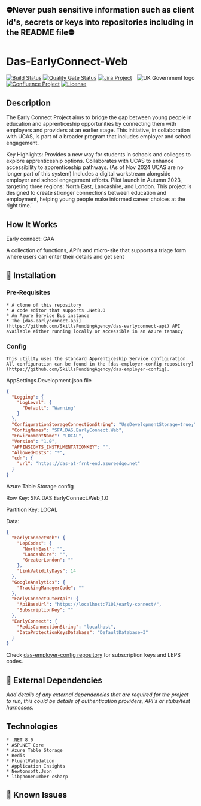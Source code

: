 ## ⛔Never push sensitive information such as client id's, secrets or keys into repositories including in the README file⛔

# Das-EarlyConnect-Web

<img src="https://avatars.githubusercontent.com/u/9841374?s=200&v=4" align="right" alt="UK Government logo">

[![Build Status](https://dev.azure.com/sfa-gov-uk/Digital%20Apprenticeship%20Service/_apis/build/status/_projectname_?branchName=master)](https://dev.azure.com/sfa-gov-uk/Digital%20Apprenticeship%20Service/_build/latest?definitionId=_projectid_&branchName=master)
[![Quality Gate Status](https://sonarcloud.io/api/project_badges/measure?project=_projectId_&metric=alert_status)](https://sonarcloud.io/dashboard?id=_projectId_)
[![Jira Project](https://img.shields.io/badge/Jira-Project-blue)](https://skillsfundingagency.atlassian.net/secure/RapidBoard.jspa?rapidView=564&projectKey=_projectKey_)
[![Confluence Project](https://img.shields.io/badge/Confluence-Project-blue)](https://skillsfundingagency.atlassian.net/wiki/spaces/_pageurl_)
[![License](https://img.shields.io/badge/license-MIT-lightgrey.svg?longCache=true&style=flat-square)](https://en.wikipedia.org/wiki/MIT_License)

## Description

The Early Connect Project aims to bridge the gap between young people in education and apprenticeship opportunities by connecting them with employers and providers at an earlier stage. This initiative, in collaboration with UCAS, is part of a broader program that includes employer and school engagement.

Key Highlights:
Provides a new way for students in schools and colleges to explore apprenticeship options.
Collaborates with UCAS to enhance accessibility to apprenticeship pathways. (As of Nov 2024 UCAS are no longer part of this system)
Includes a digital workstream alongside employer and school engagement efforts.
Pilot launch in Autumn 2023, targeting three regions: North East, Lancashire, and London.
This project is designed to create stronger connections between education and employment, helping young people make informed career choices at the right time.`

## How It Works

Early connect: GAA

A collection of functions, API’s and micro-site that supports a triage form where users can enter their details and get sent 

## 🚀 Installation

### Pre-Requisites
```
* A clone of this repository
* A code editor that supports .Net8.0
* An Azure Service Bus instance
* The [das-earlyconnect-api] (https://github.com/SkillsFundingAgency/das-earlyconnect-api) API available either running locally or accessible in an Azure tenancy    
```
### Config

```
This utility uses the standard Apprenticeship Service configuration. All configuration can be found in the [das-employer-config repository](https://github.com/SkillsFundingAgency/das-employer-config).

```
AppSettings.Development.json file
```json
{
  "Logging": {
    "LogLevel": {
      "Default": "Warning"
    }
  },
  "ConfigurationStorageConnectionString": "UseDevelopmentStorage=true;",
  "ConfigNames": "SFA.DAS.EarlyConnect.Web",
  "EnvironmentName": "LOCAL",
  "Version": "1.0",
  "APPINSIGHTS_INSTRUMENTATIONKEY": "",
  "AllowedHosts": "*",
  "cdn": {
    "url": "https://das-at-frnt-end.azureedge.net"
  }
} 
```

Azure Table Storage config

Row Key: SFA.DAS.EarlyConnect.Web_1.0

Partition Key: LOCAL

Data:

```json
{
  "EarlyConnectWeb": {
    "LepCodes": {
      "NorthEast": "",
      "Lancashire": "",
      "GreaterLondon": ""
    },
    "LinkValidityDays": 14
  },
  "GoogleAnalytics": {
    "TrackingManagerCode": ""
  },
  "EarlyConnectOuterApi": {
    "ApiBaseUrl": "https://localhost:7101/early-connect/",
    "SubscriptionKey": ""
  },
  "EarlyConnect": {
    "RedisConnectionString": "localhost",
    "DataProtectionKeysDatabase": "DefaultDatabase=3"
  }
}
```
Check [das-employer-config repository](https://github.com/SkillsFundingAgency/das-employer-config) for subscription keys and LEPS codes.
## 🔗 External Dependencies

_Add details of any external dependencies that are required for the project to run, this could be details of authentication providers, API's or stubs/test harnesses._


## Technologies

```
* .NET 8.0  
* ASP.NET Core  
* Azure Table Storage  
* Redis
* FluentValidation  
* Application Insights  
* Newtonsoft.Json  
* libphonenumber-csharp  
```

## 🐛 Known Issues


```

```
